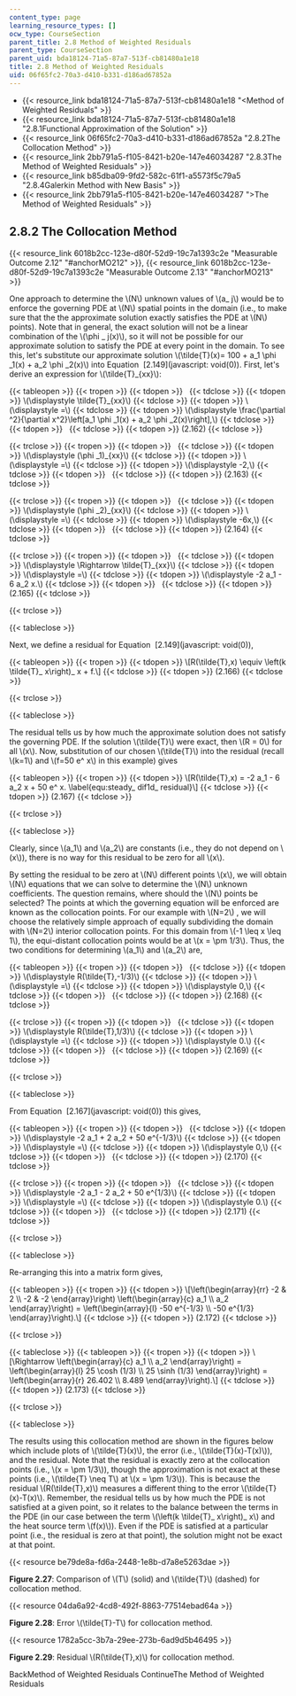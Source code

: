 ```yaml
---
content_type: page
learning_resource_types: []
ocw_type: CourseSection
parent_title: 2.8 Method of Weighted Residuals
parent_type: CourseSection
parent_uid: bda18124-71a5-87a7-513f-cb81480a1e18
title: 2.8 Method of Weighted Residuals
uid: 06f65fc2-70a3-d410-b331-d186ad67852a
---
```


*   {{< resource_link bda18124-71a5-87a7-513f-cb81480a1e18 "\<Method of Weighted Residuals" >}}
*   {{< resource_link bda18124-71a5-87a7-513f-cb81480a1e18 "2.8.1Functional Approximation of the Solution" >}}
*   {{< resource_link 06f65fc2-70a3-d410-b331-d186ad67852a "2.8.2The Collocation Method" >}}
*   {{< resource_link 2bb791a5-f105-8421-b20e-147e46034287 "2.8.3The Method of Weighted Residuals" >}}
*   {{< resource_link b85dba09-9fd2-582c-61f1-a5573f5c79a5 "2.8.4Galerkin Method with New Basis" >}}
*   {{< resource_link 2bb791a5-f105-8421-b20e-147e46034287 "\>The Method of Weighted Residuals" >}}

2.8.2 The Collocation Method
----------------------------

{{< resource_link 6018b2cc-123e-d80f-52d9-19c7a1393c2e "Measurable Outcome 2.12" "#anchorMO212" >}}, {{< resource_link 6018b2cc-123e-d80f-52d9-19c7a1393c2e "Measurable Outcome 2.13" "#anchorMO213" >}} 

One approach to determine the \\(N\\) unknown values of \\(a\_ j\\) would be to enforce the governing PDE at \\(N\\) spatial points in the domain (i.e., to make sure that the the approximate solution exactly satisfies the PDE at \\(N\\) points). Note that in general, the exact solution will not be a linear combination of the \\(\\phi \_ j(x)\\), so it will not be possible for our approximate solution to satisfy the PDE at every point in the domain. To see this, let's substitute our approximate solution \\(\\tilde{T}(x)= 100 + a\_1 \\phi \_1(x) + a\_2 \\phi \_2(x)\\) into Equation  [2.149](javascript: void(0)). First, let's derive an expression for \\(\\tilde{T}\_{xx}\\):

{{< tableopen >}}
{{< tropen >}}
{{< tdopen >}}
 
{{< tdclose >}}
{{< tdopen >}}
\\(\\displaystyle \\tilde{T}\_{xx}\\)
{{< tdclose >}}
{{< tdopen >}}
\\(\\displaystyle =\\)
{{< tdclose >}}
{{< tdopen >}}
\\(\\displaystyle \\frac{\\partial ^2}{\\partial x^2}\\left\[a\_1 \\phi \_1(x) + a\_2 \\phi \_2(x)\\right\],\\)
{{< tdclose >}}
{{< tdopen >}}
 
{{< tdclose >}}
{{< tdopen >}}
(2.162)
{{< tdclose >}}

{{< trclose >}}
{{< tropen >}}
{{< tdopen >}}
 
{{< tdclose >}}
{{< tdopen >}}
\\(\\displaystyle (\\phi \_1)\_{xx}\\)
{{< tdclose >}}
{{< tdopen >}}
\\(\\displaystyle =\\)
{{< tdclose >}}
{{< tdopen >}}
\\(\\displaystyle -2,\\)
{{< tdclose >}}
{{< tdopen >}}
 
{{< tdclose >}}
{{< tdopen >}}
(2.163)
{{< tdclose >}}

{{< trclose >}}
{{< tropen >}}
{{< tdopen >}}
 
{{< tdclose >}}
{{< tdopen >}}
\\(\\displaystyle (\\phi \_2)\_{xx}\\)
{{< tdclose >}}
{{< tdopen >}}
\\(\\displaystyle =\\)
{{< tdclose >}}
{{< tdopen >}}
\\(\\displaystyle -6x,\\)
{{< tdclose >}}
{{< tdopen >}}
 
{{< tdclose >}}
{{< tdopen >}}
(2.164)
{{< tdclose >}}

{{< trclose >}}
{{< tropen >}}
{{< tdopen >}}
 
{{< tdclose >}}
{{< tdopen >}}
\\(\\displaystyle \\Rightarrow \\tilde{T}\_{xx}\\)
{{< tdclose >}}
{{< tdopen >}}
\\(\\displaystyle =\\)
{{< tdclose >}}
{{< tdopen >}}
\\(\\displaystyle -2 a\_1 - 6 a\_2 x.\\)
{{< tdclose >}}
{{< tdopen >}}
 
{{< tdclose >}}
{{< tdopen >}}
(2.165)
{{< tdclose >}}

{{< trclose >}}

{{< tableclose >}}

Next, we define a residual for Equation  [2.149](javascript: void(0)),

{{< tableopen >}}
{{< tropen >}}
{{< tdopen >}}
\\\[R(\\tilde{T},x) \\equiv \\left(k \\tilde{T}\_ x\\right)\_ x + f.\\\]
{{< tdclose >}}
{{< tdopen >}}
(2.166)
{{< tdclose >}}

{{< trclose >}}

{{< tableclose >}}

The residual tells us by how much the approximate solution does not satisfy the governing PDE. If the solution \\(\\tilde{T}\\) were exact, then \\(R = 0\\) for all \\(x\\). Now, substitution of our chosen \\(\\tilde{T}\\) into the residual (recall \\(k=1\\) and \\(f=50 e^ x\\) in this example) gives

{{< tableopen >}}
{{< tropen >}}
{{< tdopen >}}
\\\[R(\\tilde{T},x) = -2 a\_1 - 6 a\_2 x + 50 e^ x. \\label{equ:steady\_ dif1d\_ residual}\\\]
{{< tdclose >}}
{{< tdopen >}}
(2.167)
{{< tdclose >}}

{{< trclose >}}

{{< tableclose >}}

Clearly, since \\(a\_1\\) and \\(a\_2\\) are constants (i.e., they do not depend on \\(x\\)), there is no way for this residual to be zero for all \\(x\\).

By setting the residual to be zero at \\(N\\) different points \\(x\\), we will obtain \\(N\\) equations that we can solve to determine the \\(N\\) unknown coefficients. The question remains, where should the \\(N\\) points be selected? The points at which the governing equation will be enforced are known as the collocation points. For our example with \\(N=2\\) , we will choose the relatively simple approach of equally subdividing the domain with \\(N=2\\) interior collocation points. For this domain from \\(-1 \\leq x \\leq 1\\), the equi-distant collocation points would be at \\(x = \\pm 1/3\\). Thus, the two conditions for determining \\(a\_1\\) and \\(a\_2\\) are,

{{< tableopen >}}
{{< tropen >}}
{{< tdopen >}}
 
{{< tdclose >}}
{{< tdopen >}}
\\(\\displaystyle R(\\tilde{T},-1/3)\\)
{{< tdclose >}}
{{< tdopen >}}
\\(\\displaystyle =\\)
{{< tdclose >}}
{{< tdopen >}}
\\(\\displaystyle 0,\\)
{{< tdclose >}}
{{< tdopen >}}
 
{{< tdclose >}}
{{< tdopen >}}
(2.168)
{{< tdclose >}}

{{< trclose >}}
{{< tropen >}}
{{< tdopen >}}
 
{{< tdclose >}}
{{< tdopen >}}
\\(\\displaystyle R(\\tilde{T},1/3)\\)
{{< tdclose >}}
{{< tdopen >}}
\\(\\displaystyle =\\)
{{< tdclose >}}
{{< tdopen >}}
\\(\\displaystyle 0.\\)
{{< tdclose >}}
{{< tdopen >}}
 
{{< tdclose >}}
{{< tdopen >}}
(2.169)
{{< tdclose >}}

{{< trclose >}}

{{< tableclose >}}

From Equation  [2.167](javascript: void(0)) this gives,

{{< tableopen >}}
{{< tropen >}}
{{< tdopen >}}
 
{{< tdclose >}}
{{< tdopen >}}
\\(\\displaystyle -2 a\_1 + 2 a\_2 + 50 e^{-1/3}\\)
{{< tdclose >}}
{{< tdopen >}}
\\(\\displaystyle =\\)
{{< tdclose >}}
{{< tdopen >}}
\\(\\displaystyle 0,\\)
{{< tdclose >}}
{{< tdopen >}}
 
{{< tdclose >}}
{{< tdopen >}}
(2.170)
{{< tdclose >}}

{{< trclose >}}
{{< tropen >}}
{{< tdopen >}}
 
{{< tdclose >}}
{{< tdopen >}}
\\(\\displaystyle -2 a\_1 - 2 a\_2 + 50 e^{1/3}\\)
{{< tdclose >}}
{{< tdopen >}}
\\(\\displaystyle =\\)
{{< tdclose >}}
{{< tdopen >}}
\\(\\displaystyle 0.\\)
{{< tdclose >}}
{{< tdopen >}}
 
{{< tdclose >}}
{{< tdopen >}}
(2.171)
{{< tdclose >}}

{{< trclose >}}

{{< tableclose >}}

Re-arranging this into a matrix form gives,

{{< tableopen >}}
{{< tropen >}}
{{< tdopen >}}
\\\[\\left(\\begin{array}{rr} -2 & 2 \\\\ -2 & -2 \\end{array}\\right) \\left(\\begin{array}{c} a\_1 \\\\ a\_2 \\end{array}\\right) = \\left(\\begin{array}{l} -50 e^{-1/3} \\\\ -50 e^{1/3} \\end{array}\\right).\\\]
{{< tdclose >}}
{{< tdopen >}}
(2.172)
{{< tdclose >}}

{{< trclose >}}

{{< tableclose >}}
{{< tableopen >}}
{{< tropen >}}
{{< tdopen >}}
\\\[\\Rightarrow \\left(\\begin{array}{c} a\_1 \\\\ a\_2 \\end{array}\\right) = \\left(\\begin{array}{l} 25 \\cosh (1/3) \\\\ 25 \\sinh (1/3) \\end{array}\\right) = \\left(\\begin{array}{r} 26.402 \\\\ 8.489 \\end{array}\\right).\\\]
{{< tdclose >}}
{{< tdopen >}}
(2.173)
{{< tdclose >}}

{{< trclose >}}

{{< tableclose >}}

The results using this collocation method are shown in the figures below which include plots of \\(\\tilde{T}(x)\\), the error (i.e., \\(\\tilde{T}(x)-T(x)\\)), and the residual. Note that the residual is exactly zero at the collocation points (i.e., \\(x = \\pm 1/3\\)), though the approximation is not exact at these points (i.e., \\(\\tilde{T} \\neq T\\) at \\(x = \\pm 1/3\\)). This is because the residual \\(R(\\tilde{T},x)\\) measures a different thing to the error \\(\\tilde{T}(x)-T(x)\\). Remember, the residual tells us by how much the PDE is not satisfied at a given point, so it relates to the balance between the terms in the PDE (in our case between the term \\(\\left(k \\tilde{T}\_ x\\right)\_ x\\) and the heat source term \\(f(x)\\)). Even if the PDE is satisfied at a particular point (i.e., the residual is zero at that point), the solution might not be exact at that point.

{{< resource be79de8a-fd6a-2448-1e8b-d7a8e5263dae >}}

**Figure 2.27**: Comparison of \\(T\\) (solid) and \\(\\tilde{T}\\) (dashed) for collocation method.

{{< resource 04da6a92-4cd8-492f-8863-77514ebad64a >}}

**Figure 2.28**: Error \\(\\tilde{T}-T\\) for collocation method.

{{< resource 1782a5cc-3b7a-29ee-273b-6ad9d5b46495 >}}

**Figure 2.29**: Residual \\(R(\\tilde{T},x)\\) for collocation method.

BackMethod of Weighted Residuals ContinueThe Method of Weighted Residuals